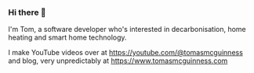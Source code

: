 ### Hi there 👋

I'm Tom, a software developer who's interested in decarbonisation, home heating and smart home technology.

I make YouTube videos over at https://youtube.com/@tomasmcguinness and blog, very unpredictably at https://www.tomasmcguinness.com

<!--
**tomasmcguinness/tomasmcguinness** is a ✨ _special_ ✨ repository because its `README.md` (this file) appears on your GitHub profile.

Here are some ideas to get you started:

- 🔭 I’m currently working on ...
- 🌱 I’m currently learning ...
- 👯 I’m looking to collaborate on ...
- 🤔 I’m looking for help with ...
- 💬 Ask me about ...
- 📫 How to reach me: ...
- 😄 Pronouns: ...
- ⚡ Fun fact: ...
-->
